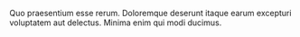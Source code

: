 Quo praesentium esse rerum.
Doloremque deserunt itaque earum excepturi voluptatem aut delectus.
Minima enim qui modi ducimus.